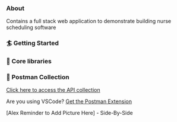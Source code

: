 ### About
Contains a full stack web application to demonstrate building nurse scheduling software

### 🏄 Getting Started

### 🔧 Core libraries

### 💎 Postman Collection
[Click here to access the API collection](https://www.postman.com/telecoms-observer-67389450/nurse-scheduling/collection/28944104-d9c37d01-e12f-46a6-b7ca-c0726d22bc3d?ctx=info)

Are you using VSCode?
[Get the Postman Extension](https://marketplace.visualstudio.com/items?itemName=Postman.postman-for-vscode)

[Alex Reminder to Add Picture Here] - Side-By-Side
